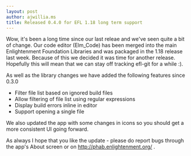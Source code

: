 ```yaml
---
layout: post
author: ajwillia.ms
title: Released 0.4.0 for EFL 1.18 long term support
---
```


Wow, it's been a long time since our last releae and we've seen quite a bit
of change. Our code editor (Elm_Code) has been merged into the main 
Enlightenment Foundation Libraries and was packaged in the 1.18 release last week. Because of this we decided it was time for another release. Hopefully this will mean that we can stay off tracking efl-git for a while :).

As well as the library changes we have added the following features since 0.3.0

* Filter file list based on ignored build files
* Allow filtering of file list using regular expressions
* Display build errors inline in editor
* Support opening a single file

We also updated the app with some changes in icons so you should get a more
consistent UI going forward.

As always I hope that you like the update - please do report bugs
through the app's About screen or on http://phab.enlightenment.org/ .

